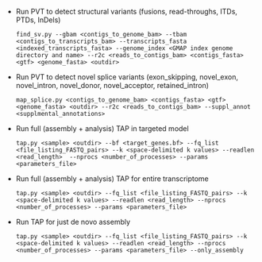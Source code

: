 * Run PVT to detect structural variants (fusions, read-throughs, ITDs, PTDs, InDels)

  ```find_sv.py --gbam <contigs_to_genome_bam> --tbam <contigs_to_transcripts_bam> --transcripts_fasta <indexed_transcripts_fasta> --genome_index <GMAP index genome directory and name> --r2c <reads_to_contigs_bam> <contigs_fasta> <gtf> <genome_fasta> <outdir>```

* Run PVT to detect novel splice variants (exon_skipping, novel_exon, novel_intron, novel_donor, novel_acceptor, retained_intron)

  ```map_splice.py <contigs_to_genome_bam> <contigs_fasta> <gtf> <genome_fasta> <outdir> --r2c <reads_to_contigs_bam> --suppl_annot <supplmental_annotations>```

* Run full (assembly + analysis) TAP in targeted model

  ```tap.py <sample> <outdir> --bf <target_genes.bf> --fq_list <file_listing_FASTQ_pairs> --k <space-delimited k values> --readlen <read_length>  --nprocs <number_of_processes> --params <parameters_file>```

* Run full (assembly + analysis) TAP for entire transcriptome

  ```tap.py <sample> <outdir> --fq_list <file_listing_FASTQ_pairs> --k <space-delimited k values> --readlen <read_length> --nprocs <number_of_processes> --params <parameters_file>```

* Run TAP for just de novo assembly

  ```tap.py <sample> <outdir> --fq_list <file_listing_FASTQ_pairs> --k <space-delimited k values> --readlen <read_length> --nprocs <number_of_processes> --params <parameters_file> --only_assembly```
  